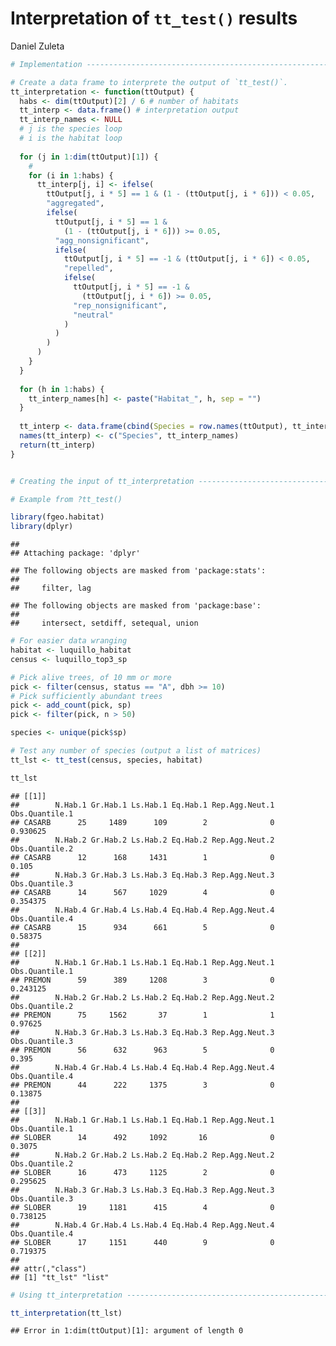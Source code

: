 Interpretation of `tt_test()` results
================
Daniel Zuleta

``` r
# Implementation ----------------------------------------------------------

# Create a data frame to interprete the output of `tt_test()`.
tt_interpretation <- function(ttOutput) {
  habs <- dim(ttOutput)[2] / 6 # number of habitats
  tt_interp <- data.frame() # interpretation output
  tt_interp_names <- NULL
  # j is the species loop
  # i is the habitat loop
  
  for (j in 1:dim(ttOutput)[1]) {
    #
    for (i in 1:habs) {
      tt_interp[j, i] <- ifelse(
        ttOutput[j, i * 5] == 1 & (1 - (ttOutput[j, i * 6])) < 0.05,
        "aggregated",
        ifelse(
          ttOutput[j, i * 5] == 1 &
            (1 - (ttOutput[j, i * 6])) >= 0.05,
          "agg_nonsignificant",
          ifelse(
            ttOutput[j, i * 5] == -1 & (ttOutput[j, i * 6]) < 0.05,
            "repelled",
            ifelse(
              ttOutput[j, i * 5] == -1 &
                (ttOutput[j, i * 6]) >= 0.05,
              "rep_nonsignificant",
              "neutral"
            )
          )
        )
      )
    }
  }
  
  for (h in 1:habs) {
    tt_interp_names[h] <- paste("Habitat_", h, sep = "")
  }
  
  tt_interp <- data.frame(cbind(Species = row.names(ttOutput), tt_interp))
  names(tt_interp) <- c("Species", tt_interp_names)
  return(tt_interp)
}


# Creating the input of tt_interpretation ---------------------------------

# Example from ?tt_test()

library(fgeo.habitat)
library(dplyr)
```

    ## 
    ## Attaching package: 'dplyr'

    ## The following objects are masked from 'package:stats':
    ## 
    ##     filter, lag

    ## The following objects are masked from 'package:base':
    ## 
    ##     intersect, setdiff, setequal, union

``` r
# For easier data wranging
habitat <- luquillo_habitat
census <- luquillo_top3_sp

# Pick alive trees, of 10 mm or more
pick <- filter(census, status == "A", dbh >= 10)
# Pick sufficiently abundant trees
pick <- add_count(pick, sp)
pick <- filter(pick, n > 50)

species <- unique(pick$sp)

# Test any number of species (output a list of matrices)
tt_lst <- tt_test(census, species, habitat)

tt_lst
```

    ## [[1]]
    ##        N.Hab.1 Gr.Hab.1 Ls.Hab.1 Eq.Hab.1 Rep.Agg.Neut.1 Obs.Quantile.1
    ## CASARB      25     1489      109        2              0       0.930625
    ##        N.Hab.2 Gr.Hab.2 Ls.Hab.2 Eq.Hab.2 Rep.Agg.Neut.2 Obs.Quantile.2
    ## CASARB      12      168     1431        1              0          0.105
    ##        N.Hab.3 Gr.Hab.3 Ls.Hab.3 Eq.Hab.3 Rep.Agg.Neut.3 Obs.Quantile.3
    ## CASARB      14      567     1029        4              0       0.354375
    ##        N.Hab.4 Gr.Hab.4 Ls.Hab.4 Eq.Hab.4 Rep.Agg.Neut.4 Obs.Quantile.4
    ## CASARB      15      934      661        5              0        0.58375
    ## 
    ## [[2]]
    ##        N.Hab.1 Gr.Hab.1 Ls.Hab.1 Eq.Hab.1 Rep.Agg.Neut.1 Obs.Quantile.1
    ## PREMON      59      389     1208        3              0       0.243125
    ##        N.Hab.2 Gr.Hab.2 Ls.Hab.2 Eq.Hab.2 Rep.Agg.Neut.2 Obs.Quantile.2
    ## PREMON      75     1562       37        1              1        0.97625
    ##        N.Hab.3 Gr.Hab.3 Ls.Hab.3 Eq.Hab.3 Rep.Agg.Neut.3 Obs.Quantile.3
    ## PREMON      56      632      963        5              0          0.395
    ##        N.Hab.4 Gr.Hab.4 Ls.Hab.4 Eq.Hab.4 Rep.Agg.Neut.4 Obs.Quantile.4
    ## PREMON      44      222     1375        3              0        0.13875
    ## 
    ## [[3]]
    ##        N.Hab.1 Gr.Hab.1 Ls.Hab.1 Eq.Hab.1 Rep.Agg.Neut.1 Obs.Quantile.1
    ## SLOBER      14      492     1092       16              0         0.3075
    ##        N.Hab.2 Gr.Hab.2 Ls.Hab.2 Eq.Hab.2 Rep.Agg.Neut.2 Obs.Quantile.2
    ## SLOBER      16      473     1125        2              0       0.295625
    ##        N.Hab.3 Gr.Hab.3 Ls.Hab.3 Eq.Hab.3 Rep.Agg.Neut.3 Obs.Quantile.3
    ## SLOBER      19     1181      415        4              0       0.738125
    ##        N.Hab.4 Gr.Hab.4 Ls.Hab.4 Eq.Hab.4 Rep.Agg.Neut.4 Obs.Quantile.4
    ## SLOBER      17     1151      440        9              0       0.719375
    ## 
    ## attr(,"class")
    ## [1] "tt_lst" "list"

``` r
# Using tt_interpretation -------------------------------------------------

tt_interpretation(tt_lst)
```

    ## Error in 1:dim(ttOutput)[1]: argument of length 0
